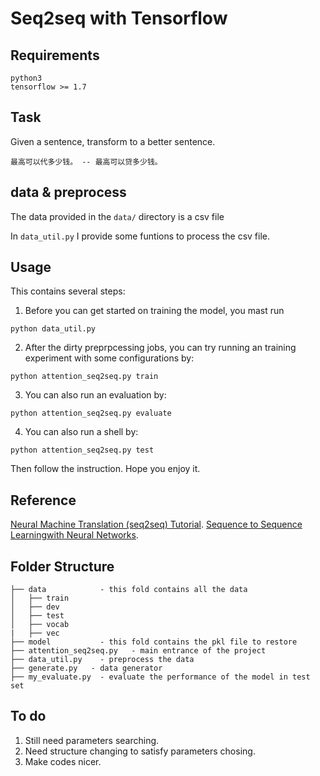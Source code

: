 # Seq2seq with Tensorflow

## Requirements
```
python3
tensorflow >= 1.7
```
## Task
Given a sentence, transform to a better sentence.
```
最高可以代多少钱。 -- 最高可以贷多少钱。
```

## data & preprocess
The data provided in the `data/` directory is a csv file

In `data_util.py` I provide some funtions to process the csv file.

## Usage
This contains several steps:
1. Before you can get started on training the model, you mast run
```
python data_util.py
```

2. After the dirty preprpcessing jobs, you can try running an training experiment with some configurations by:
```
python attention_seq2seq.py train
```

3. You can also run an evaluation by:
```
python attention_seq2seq.py evaluate
```
4. You can also run a shell by:
```
python attention_seq2seq.py test
```
Then follow the instruction. Hope you enjoy it.

## Reference 
[Neural Machine Translation (seq2seq) Tutorial](https://www.tensorflow.org/tutorials/seq2seq).
[Sequence to Sequence Learningwith Neural Networks](https://papers.nips.cc/paper/5346-sequence-to-sequence-learning-with-neural-networks.pdf).

## Folder Structure
```
├── data            - this fold contains all the data
│   ├── train
│   ├── dev
│   ├── test
│   ├── vocab
|   ├── vec
├── model           - this fold contains the pkl file to restore
├── attention_seq2seq.py   - main entrance of the project
├── data_util.py    - preprocess the data
├── generate.py   - data generator
├── my_evaluate.py  - evaluate the performance of the model in test set   
```

## To do
1. Still need parameters searching.
2. Need structure changing to satisfy parameters chosing.
3. Make codes nicer.
